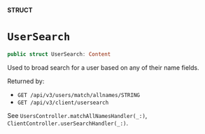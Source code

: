 **STRUCT**

# `UserSearch`

```swift
public struct UserSearch: Content
```

Used to broad search for a user based on any of their name fields.

Returned by:
* `GET /api/v3/users/match/allnames/STRING`
* `GET /api/v3/client/usersearch`

See `UsersController.matchAllNamesHandler(_:)`, `ClientController.userSearchHandler(_:)`.
